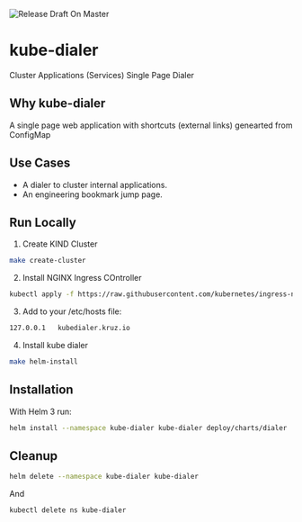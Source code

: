 ![Release Draft On Master](https://github.com/kruzio/kube-dialer/workflows/Release%20Draft%20On%20Master/badge.svg)

# kube-dialer
Cluster Applications (Services) Single Page Dialer


## Why kube-dialer
A single page web application with shortcuts (external links) genearted from ConfigMap

## Use Cases
* A dialer to cluster internal applications.
* An engineering bookmark jump page.


## Run Locally

1. Create KIND Cluster
```bash
make create-cluster
```

2. Install NGINX Ingress COntroller
```bash
kubectl apply -f https://raw.githubusercontent.com/kubernetes/ingress-nginx/master/deploy/static/provider/kind/deploy.yaml
```

3. Add to your /etc/hosts file:
```bash
127.0.0.1	kubedialer.kruz.io
```

4. Install kube dialer
```bash
make helm-install
```

## Installation

With Helm 3 run:

```bash
helm install --namespace kube-dialer kube-dialer deploy/charts/dialer
```

## Cleanup

```bash
helm delete --namespace kube-dialer kube-dialer
```

And

```bash
kubectl delete ns kube-dialer
```
